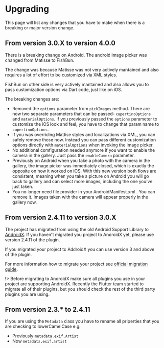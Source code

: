 # Upgrading

This page will list any changes that you have to make when there is a breaking or major version change.

## From version 3.0.X to version 4.0.0

There is a breaking change on Android. The android image picker was changed from Matisse to FishBun.

The change was because Matisse was not very actively mantained and also requires a lot of effort to be customized via XML styles.

FishBun on other side is very actively mantained and also allows you to pass customization options via Dart code, just like on iOS.

The breaking changes are:

- Removed the `options` parameter from `pickImages` method. There are now two separate parameters that can be passed- `cupertinoOptions` and `materialOptions`. If you previously passed the `options` parameter to customize the iOS look and feel, you have to change that param name to `cupertinoOptions`.
- If you was overriding Mattise styles and localizations via XML, you can safely remove those now. Instead you can pass different customization options directly with `materialOptions` when invoking the image picker.
- No additional comfiguration needed anymore if you want to enable the camera in the gallery. Just pass the `enableCamera` parameter.
- Previously on Android when you take a photo with the camera in the gallery, the image picker was immediately closed, which is exactly the opposite on how it worked on iOS. With this new version both flows are consistent, meaning when you take a picture on Android you will go back to gallery and can select more images, including the one you've just taken.
- You no longer need file provider in your AndroidManifest.xml . You can remove it. Images taken with the camera will appear properly in the gallery now.

## From version 2.4.11 to version 3.0.X

The project has migrated from using the old Android Support Library to [AndroidX](https://developer.android.com/jetpack/androidx/). If you haven't migrated you project to AndroidX yet, please use version 2.4.11 of the plugin.

If you migrated your project to AddroidX you can use version 3 and above of the plugin.

For more information how to migrate your project see [official migration guide](https://developer.android.com/jetpack/androidx/migrate).

!> Before migrating to AndroidX make sure all plugins you use in your project are supporting AndroidX. Recently the Flutter team started to migrate all of their plugins, but you should check the rest of the third party plugins you are using.

## From version 2.3.* to 2.4.11

If you are using the `Metadata` class you have to rename all priperties that you are checking to lowerCamelCase e.g.

- Previously `metadata.exif.Artist`
- Now `metadata.exif.artist`
